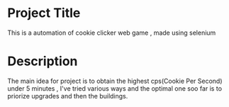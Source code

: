 <h1>Project Title</h1>
<p>This is a automation of cookie clicker web game , made using selenium</p>

<h1>Description</h1>
<p>The main idea for project is to obtain the highest cps(Cookie Per Second) under 5 minutes , I've tried various ways and the optimal one soo far is to priorize upgrades and then the buildings. </p>
